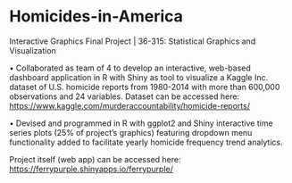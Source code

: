 # Homicides-in-America
Interactive Graphics Final Project | 36-315: Statistical Graphics and Visualization 

• Collaborated as team of 4 to develop an interactive, web-based dashboard application in R with Shiny as tool to visualize a Kaggle Inc. dataset of U.S. homicide reports from 1980-2014 with more than 600,000 observations and 24 variables. Dataset can be accessed here: https://www.kaggle.com/murderaccountability/homicide-reports/

•	Devised and programmed in R with ggplot2 and Shiny interactive time series plots (25% of project’s graphics) featuring dropdown menu functionality added to facilitate yearly homicide frequency trend analytics.

Project itself (web app) can be accessed here: https://ferrypurple.shinyapps.io/ferrypurple/
